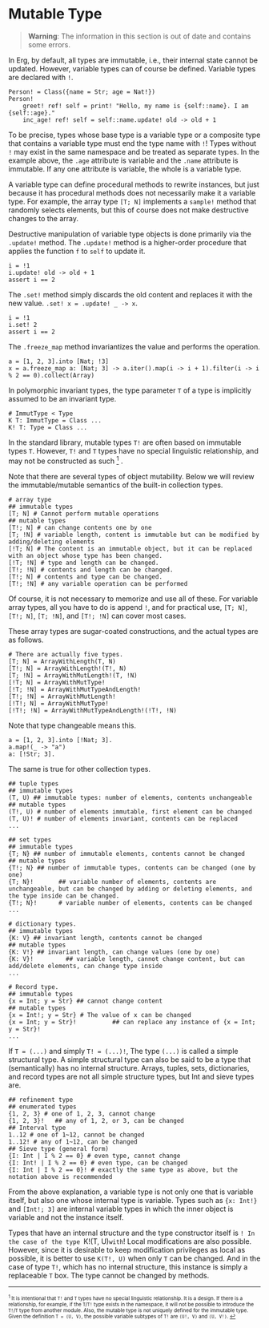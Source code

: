 # Mutable Type

> __Warning__: The information in this section is out of date and contains some errors.

In Erg, by default, all types are immutable, i.e., their internal state cannot be updated.
However, variable types can of course be defined. Variable types are declared with `!`.

```erg
Person! = Class({name = Str; age = Nat!})
Person!
    greet! ref! self = print! "Hello, my name is {self::name}. I am {self::age}."
    inc_age! ref! self = self::name.update! old -> old + 1
```

To be precise, types whose base type is a variable type or a composite type that contains a variable type must end the type name with `!`! Types without `!` may exist in the same namespace and be treated as separate types.
In the example above, the `.age` attribute is variable and the `.name` attribute is immutable. If any one attribute is variable, the whole is a variable type.

A variable type can define procedural methods to rewrite instances, but just because it has procedural methods does not necessarily make it a variable type. For example, the array type `[T; N]` implements a `sample!` method that randomly selects elements, but this of course does not make destructive changes to the array.

Destructive manipulation of variable type objects is done primarily via the `.update!` method. The `.update!` method is a higher-order procedure that applies the function `f` to `self` to update it.

```erg
i = !1
i.update! old -> old + 1
assert i == 2
```

The `.set!` method simply discards the old content and replaces it with the new value. `.set! x = .update! _ -> x`.

```erg
i = !1
i.set! 2
assert i == 2
```

The `.freeze_map` method invariantizes the value and performs the operation.

```erg
a = [1, 2, 3].into [Nat; !3]
x = a.freeze_map a: [Nat; 3] -> a.iter().map(i -> i + 1).filter(i -> i % 2 == 0).collect(Array)
```

In polymorphic invariant types, the type parameter `T` of a type is implicitly assumed to be an invariant type.

```erg
# ImmutType < Type
K T: ImmutType = Class ...
K! T: Type = Class ...
```

In the standard library, mutable types `T!` are often based on immutable types `T`. However, `T!` and `T` types have no special linguistic relationship, and may not be constructed as such [<sup id="f1">1</sup>](#1) .

Note that there are several types of object mutability.
Below we will review the immutable/mutable semantics of the built-in collection types.

``` erg
# array type
## immutable types
[T; N] # Cannot perform mutable operations
## mutable types
[T!; N] # can change contents one by one
[T; !N] # variable length, content is immutable but can be modified by adding/deleting elements
[!T; N] # The content is an immutable object, but it can be replaced with an object whose type has been changed.
[!T; !N] # type and length can be changed.
[T!; !N] # contents and length can be changed.
[T!; N] # contents and type can be changed.
[T!; !N] # any variable operation can be performed
```

Of course, it is not necessary to memorize and use all of these.
For variable array types, all you have to do is append `!`, and for practical use, `[T; N]`, `[T!; N]`, `[T; !N]`, and `[T!; !N]` can cover most cases.

These array types are sugar-coated constructions, and the actual types are as follows.

```erg
# There are actually five types.
[T; N] = ArrayWithLength(T, N)
[T!; N] = ArrayWithLength!(T!, N)
[T; !N] = ArrayWithMutLength!(T, !N)
[!T; N] = ArrayWithMutType!
[!T; !N] = ArrayWithMutTypeAndLength!
[T!; !N] = ArrayWithMutLength!
[!T!; N] = ArrayWithMutType!
[!T!; !N] = ArrayWithMutTypeAndLength!(!T!, !N)
```

Note that type changeable means this.

```erg
a = [1, 2, 3].into [!Nat; 3].
a.map!(_ -> "a")
a: [!Str; 3].
```

The same is true for other collection types.

```erg
## tuple types
## immutable types
(T, U) ## immutable types: number of elements, contents unchangeable
## mutable types
(T!, U) # number of elements immutable, first element can be changed
(T, U)! # number of elements invariant, contents can be replaced
...
```

```erg
## set types
## immutable types
{T; N} ## number of immutable elements, contents cannot be changed
## mutable types
{T!; N} ## number of immutable types, contents can be changed (one by one)
{T; N}!       ## variable number of elements, contents are unchangeable, but can be changed by adding or deleting elements, and the type inside can be changed.
{T!; N}!      # variable number of elements, contents can be changed
...
```

```erg
# dictionary types.
## immutable types
{K: V} ## invariant length, contents cannot be changed
## mutable types
{K: V!} ## invariant length, can change values (one by one)
{K: V}!         ## variable length, cannot change content, but can add/delete elements, can change type inside
...
```

```erg
# Record type.
## immutable types
{x = Int; y = Str} ## cannot change content
## mutable types
{x = Int!; y = Str} # The value of x can be changed
{x = Int; y = Str}!          ## can replace any instance of {x = Int; y = Str}!
...
```

If `T = (...)` and simply `T! = (...)!`, The type `(...)` is called a simple structural type. A simple structural type can also be said to be a type that (semantically) has no internal structure.
Arrays, tuples, sets, dictionaries, and record types are not all simple structure types, but Int and sieve types are.

```erg
## refinement type
## enumerated types
{1, 2, 3} # one of 1, 2, 3, cannot change
{1, 2, 3}!   ## any of 1, 2, or 3, can be changed
## Interval type
1..12 # one of 1~12, cannot be changed
1..12! # any of 1~12, can be changed
## Sieve type (general form)
{I: Int | I % 2 == 0} # even type, cannot change
{I: Int! | I % 2 == 0} # even type, can be changed
{I: Int | I % 2 == 0}! # exactly the same type as above, but the notation above is recommended
```

From the above explanation, a variable type is not only one that is variable itself, but also one whose internal type is variable.
Types such as `{x: Int!}` and `[Int!; 3]` are internal variable types in which the inner object is variable and not the instance itself.

Types that have an internal structure and the type constructor itself is `! In the case of the type `K!(T, U)` with `! Local modifications are also possible.
However, since it is desirable to keep modification privileges as local as possible, it is better to use `K(T!, U)` when only `T` can be changed.
And in the case of type `T!`, which has no internal structure, this instance is simply a replaceable `T` box. The type cannot be changed by methods.

---

<span id="1" style="font-size:x-small"><sup>1</sup> It is intentional that `T!` and `T` types have no special linguistic relationship. It is a design. If there is a relationship, for example, if the `T`/`T!` type exists in the namespace, it will not be possible to introduce the `T!`/`T` type from another module. Also, the mutable type is not uniquely defined for the immutable type. Given the definition `T = (U, V)`, the possible variable subtypes of `T!` are `(U!, V)` and `(U, V!)`. [↩](#f1)</span>
